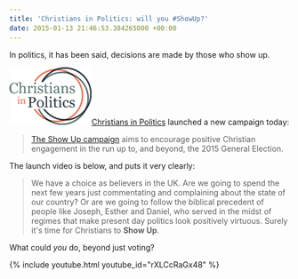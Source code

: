 ```yaml
---
title: 'Christians in Politics: will you #ShowUp?'
date: 2015-01-13 21:46:53.384265000 +00:00
---
```

In politics, it has been said, decisions are made by those who show up.

[<img alt="Christians in Politics" title="Christians in Politics" src="/assets/christians-in-politics.png" class="alignright" />Christians in Politics](http://www.christiansinpolitics.org.uk/) launched a new campaign today:

> [The Show Up campaign](http://www.christiansinpolitics.org.uk/showup/) aims to encourage positive Christian engagement in the run up to, and beyond, the 2015 General Election.

The launch video is below, and puts it very clearly:

> We have a choice as believers in the UK. Are we going to spend the next few years just commentating and complaining about the state of our country? Or are we going to follow the biblical precedent of people like Joseph, Esther and Daniel, who served in the midst of regimes that make present day politics look positively virtuous. Surely it's time for Christians to **Show Up**.

What could _you_ do, beyond just voting?

{% include youtube.html youtube_id="rXLCcRaGx48" %}
